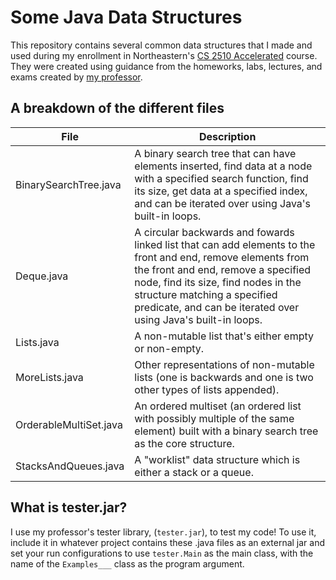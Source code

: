 # Some Java Data Structures
This repository contains several common data structures that I made and used during my enrollment in Northeastern's [CS 2510 Accelerated](https://course.ccs.neu.edu/cs2510a) course. They were created using guidance from the homeworks, labs, lectures, and exams created by [my professor](https://www.khoury.northeastern.edu/people/benjamin-lerner/). 

## A breakdown of the different files
| File | Description |
| ----------- | ----------- |
| BinarySearchTree.java | A binary search tree that can have elements inserted, find data at a node with a specified search function, find its size, get data at a specified index, and can be iterated over using Java's built-in loops. |
| Deque.java | A circular backwards and fowards linked list that can add elements to the front and end, remove elements from the front and end, remove a specified node, find its size, find nodes in the structure matching a specified predicate, and can be iterated over using Java's built-in loops. |
| Lists.java | A non-mutable list that's either empty or non-empty. |
| MoreLists.java | Other representations of non-mutable lists (one is backwards and one is two other types of lists appended).|
| OrderableMultiSet.java | An ordered multiset (an ordered list with possibly multiple of the same element) built with a binary search tree as the core structure. |
| StacksAndQueues.java | A "worklist" data structure which is either a stack or a queue. |


## What is tester.jar?
I use my professor's tester library, (`tester.jar`), to test my code! To use it, include it in whatever project contains these .java files as an external jar and set your run configurations to use `tester.Main` as the main class, with the name of the `Examples___` class as the program argument. 
